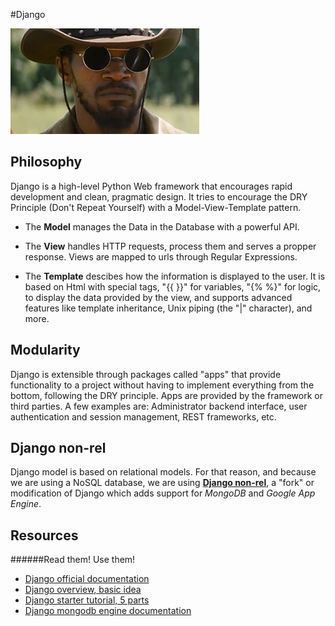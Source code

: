 #Django

![Django](./img/django.jpg)

## Philosophy
Django is a high-level Python Web framework that encourages rapid development and clean, pragmatic design. It tries to encourage the DRY Principle (Don't Repeat Yourself) with a Model-View-Template pattern.

- The **Model** manages the Data in the Database with a powerful API.

- The **View** handles HTTP requests, process them and serves a propper response. Views are mapped to urls through Regular Expressions.

- The **Template** descibes how the information is displayed to the user. It is based on Html with special tags, "{{ }}" for variables, "{% %}" for logic, to display the data provided by the view, and supports advanced features like template inheritance, Unix piping (the "|" character), and more.

## Modularity
Django is extensible through packages called "apps" that provide functionality to a project without having to implement everything from the bottom, following the DRY principle. Apps are provided by the framework or third parties. A few examples are: Administrator backend interface, user authentication and session management, REST frameworks, etc.

## Django non-rel
Django model is based on relational models. For that reason, and because we are using a NoSQL database, we are using **[Django non-rel](http://django-nonrel.org/)**, a "fork" or modification of Django which adds support for _MongoDB_ and _Google App Engine_.

## Resources
######Read them! Use them!
- [Django official documentation](https://docs.djangoproject.com/en/1.5/)
- [Django overview, basic idea](https://docs.djangoproject.com/en/1.5/intro/overview/)
- [Django starter tutorial, 5 parts](https://docs.djangoproject.com/en/1.5/intro/tutorial01/)
- [Django mongodb engine documentation](http://django-mongodb-engine.readthedocs.org/en/latest/)